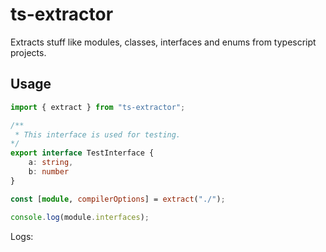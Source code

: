 # ts-extractor

Extracts stuff like modules, classes, interfaces and enums from typescript projects. 

## Usage

```ts
import { extract } from "ts-extractor";

/**
 * This interface is used for testing. 
*/
export interface TestInterface {
    a: string,
    b: number
}

const [module, compilerOptions] = extract("./");

console.log(module.interfaces);
```

Logs:

```

```

